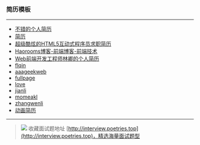 ### 简历模板

---

- [不错的个人简历](http://xianbai.me/about/index.html)
- [简历](http://hcy2367.github.io/resume)
- [超级酷炫的HTML5互动式程序员求职简历](http://www.webhek.com/misc/interactive-resume/)
- [Haorooms博客-前端博客-前端技术](http://www.haorooms.com/)
- [Web前端开发工程师林卿的个人简历](http://www.linqing07.com/resume.html)
- [flqin](http://www.flqin.com/)
- [aaageekweb](https://c.github.io/Resume/)
- [fullpage](http://fullpage.niefee.com/#page1)
- [love](http://html.love/)
- [jianli](http://fenav.com/jianli/)
- [momeakl](http://momeakl.github.io/CV/#0)
- [zhangwenli](http://zhangwenli.com/cv)
- [动画简历](https://github.com/bobiscool/Creative-Resume-Of-Karl)


---

> ![](http://img-repo.poetries.top/images/20211003165152.png)
> 收藏面试题地址 [http://interview.poetries.top](http://interview.poetries.top)，精选海量面试题型
